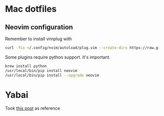 # Mac dotfiles

## Neovim configuration

Remember to install vimplug with

```bash
curl -fLo ~/.config/nvim/autoload/plug.vim --create-dirs https://raw.githubusercontent.com/junegunn/vim-plug/master/plug.vim
```

Some plugins require python support. It's important.

```bash
brew install python
/usr/local/bin/pip install neovim
/usr/local/bin/pip install --upgrade neovim
```

# Yabai

Took [this post](https://dev.to/m4cs/creating-a-cleaner-macos-workspace-2e35) as reference